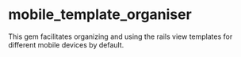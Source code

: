 mobile_template_organiser
=========================

This gem facilitates organizing and using the rails view templates for different mobile devices by default.